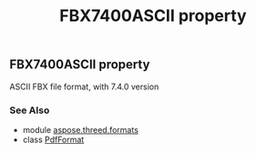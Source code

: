 ﻿---
title: FBX7400ASCII property
second_title: Aspose.3D for Python via .NET API References
description: 
type: docs
weight: 220
url: /python-net/aspose.threed.formats/pdfformat/fbx7400ascii/
is_root: false
---

## FBX7400ASCII property


ASCII FBX file format, with 7.4.0 version

### See Also
* module [aspose.threed.formats](../../)
* class [PdfFormat](/3d/python-net/aspose.threed.formats/pdfformat)
